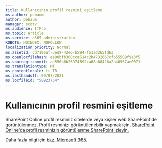 ```yaml
---
title: Kullanıcının profil resmini eşitleme
ms.author: pebaum
author: pebaum
manager: scotv
ms.audience: ITPro
ms.topic: article
ms.service: o365-administration
ROBOTS: NOINDEX, NOFOLLOW
localization_priority: Normal
ms.assetid: cd7196af-3ed9-42e6-b594-f51ad265fd63
ms.openlocfilehash: ea00bfb368cca514c2b4732667cfb55509f9a3f5
ms.sourcegitcommit: ae556b6b26974392ca68a68426a2b40967ae0071
ms.translationtype: MT
ms.contentlocale: tr-TR
ms.lasthandoff: 09/07/2021
ms.locfileid: "58923754"
---
```

# <a name="sync-a-users-profile-picture"></a>Kullanıcının profil resmini eşitleme

SharePoint Online profil resminiz sitelerde veya kişiler web SharePoint'de görüntülenmez. Profil resminizi görüntülenebilir yapmak için, [SharePoint Online'da profil resminizin görüntülenme SharePoint izleyin.](https://docs.microsoft.com/sharepoint/troubleshoot/administration/profile-picture-not-showing)

Daha fazla bilgi için [bkz. Microsoft 365.](https://support.office.com/article/information-about-profile-picture-synchronization-in-office-365-20594d76-d054-4af4-a660-401133e3d48a)

